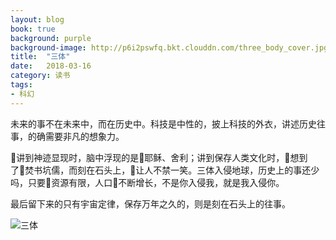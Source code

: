 ```yaml
---
layout: blog
book: true
background: purple
background-image: http://p6i2pswfq.bkt.clouddn.com/three_body_cover.jpg
title:  "三体"
date:   2018-03-16
category: 读书
tags:
- 科幻
---
```


未来的事不在未来中，而在历史中。科技是中性的，披上科技的外衣，讲述历史往事，的确需要非凡的想象力。

讲到神迹显现时，脑中浮现的是耶稣、舍利；讲到保存人类文化时，想到了焚书坑儒，而刻在石头上，让人不禁一笑。三体入侵地球，历史上的事还少吗，只要资源有限，人口不断增长，不是你入侵我，就是我入侵你。

最后留下来的只有宇宙定律，保存万年之久的，则是刻在石头上的往事。

<img src="http://p6i2pswfq.bkt.clouddn.com/threeBody.png" alt="三体">
